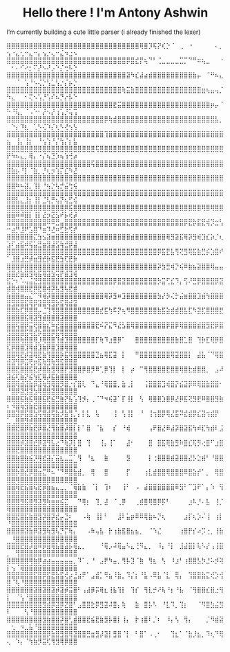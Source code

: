 <h1 align="center">Hello there ! I'm Antony Ashwin </h1>

I’m currently building a cute little parser (i already finished the lexer)



⣿⣿⣿⣿⣿⣿⣿⣿⣿⣿⣿⣿⣿⣿⣿⣿⣿⣿⣿⣿⣿⣿⣿⣿⣿⣿⣿⣿⣿⣿⢿⣿⡹⢯⡝⢎⡑⠈⠀⢀⠀⠐⠀⠀⠀⠀⠀⠄⡀⢢⠐⣄⢂⠒⣄⠒⡄⢢⡐⢄⠒⣌⠲⣐⠢
⣿⣿⣿⣿⣿⣿⣿⣿⣿⣿⣿⣿⣿⣿⣿⣿⣿⣿⣿⣿⣿⣿⣿⣿⣿⣿⣿⡿⣿⣞⡟⢦⠙⠃⢈⣀⣀⣀⣀⣉⡉⠙⠛⠶⢦⣀⠀⠀⠐⠀⠂⠄⠊⠔⡂⠍⡜⠢⠜⡠⠑⡌⢒⠧⡑
⣿⣿⣿⣿⣿⣿⣿⣿⣿⣿⣿⣿⣿⣿⣿⣿⣿⣿⣿⣿⣿⣿⣿⣿⣿⣿⣿⣽⠳⣎⣼⣴⣾⣿⣿⣿⣿⣿⣿⣿⣿⣿⣷⡤⠀⠈⠛⠦⣄⠀⠀⠈⠀⢡⠘⠢⢌⡑⢣⣁⢣⡐⡌⡦⡑
⣿⣿⣿⣿⣿⣿⣿⣿⣿⣿⣿⣿⣿⣿⣿⣿⣿⣿⣿⣿⣿⣿⣿⣿⣿⣿⢷⣭⣷⣿⣿⣿⣿⣿⣿⣿⣿⣿⣿⣿⣿⣿⣿⣿⣶⢦⣤⢤⡈⠳⣄⠀⠀⠂⢍⠢⢡⡘⢡⠎⠦⡙⡔⡧⠑
⣿⣿⣿⣿⣿⣿⣿⣿⣿⣿⣿⣿⣿⣿⣿⣿⣿⣿⣿⣿⣿⣿⣿⣿⣟⣭⣿⣿⣿⣿⣿⣿⣿⣿⣿⣿⣿⣿⣿⣿⣿⣿⣿⣿⣿⣿⡶⡤⠈⠓⠘⢧⡀⠈⠠⠑⠂⡜⠢⡜⢰⢡⡘⢥⢩
⣿⣿⣿⣿⣿⣿⣿⣿⣿⣿⣿⣿⣿⣿⣿⣿⣿⣿⣿⣿⣿⣿⡿⢷⣾⣿⣿⣿⣿⣿⣿⣿⣿⣿⣿⣿⣿⣿⣿⣿⣿⣿⣿⣿⣿⣿⣿⣧⡀⠀⠑⡄⠹⣆⠀⢁⠣⢌⠱⡌⢆⠣⢜⢢⢣
⣿⣿⣿⣿⣿⣿⣿⣿⣿⣿⣿⣿⣿⣿⣿⣿⣿⣿⣿⣿⣿⣿⢹⣿⣿⣿⣿⣿⣿⣿⣿⣿⣿⣿⣿⣿⣿⣿⣿⣿⣿⣿⣿⣿⣿⣿⣿⣿⣿⣦⠀⢸⡄⢸⡆⠀⠘⢢⢱⠘⡌⢳⡌⡆⣧
⣿⣿⣿⣿⣿⣿⣿⣿⣿⣿⣿⣿⣿⣿⣿⣿⣿⣿⣿⣿⢯⣿⣿⣿⣿⣿⣿⣿⣿⣿⣿⣿⣿⣿⣿⣿⣿⣿⣿⣿⣿⣿⣿⣿⣿⣿⣿⣿⣿⡟⠳⠦⣄⡀⢿⡄⠐⡌⢦⣙⡱⢦⢱⢚⡴
⣿⣿⣿⣿⣿⣿⣿⣿⣿⣿⣿⣿⣿⣿⣿⣿⣿⣿⣿⢯⣿⣿⣿⣿⣿⣿⣿⣿⣿⣿⣿⣿⣿⣿⣿⣿⣿⣿⣿⣿⣿⣿⣿⣿⣿⣿⣿⣿⣿⣿⣷⡦⠘⡇⠈⣷⡀⡘⢆⡲⢱⡍⣎⠳⣜
⣿⣿⣿⣿⣿⣿⣿⣿⣿⣿⣿⣿⣿⣿⣿⣿⣿⣿⣿⣿⣿⣿⣿⣿⣿⣿⣿⣿⣿⣿⣿⣿⣿⣿⣿⣿⣿⣿⣿⣿⣿⣿⣿⣿⣿⣿⣿⣿⣿⣿⣿⠷⠦⣽⡀⢹⡇⠘⢦⡑⢧⡚⣬⢓⢮
⣿⣿⣿⣿⣿⣿⣿⣿⣿⣿⣿⣿⣿⣿⣿⢿⣿⣿⣿⣿⣿⣿⣿⣿⣿⣿⣿⣿⣿⣿⣿⣿⣿⣿⣿⣿⣿⣿⣿⣿⣿⣿⣿⣿⣿⣿⣿⣿⣿⣿⣿⣧⣄⣸⡆⢸⡇⣈⢧⡛⢦⡝⢦⣋⢮
⣿⣿⣿⣿⣿⣿⣿⣿⣿⣿⣿⣿⣿⡿⣯⣿⣿⣿⣿⣿⣿⣿⣿⣿⣿⣿⣿⣿⣿⣿⣿⣿⣿⣿⣿⣿⣿⣿⣿⣿⣿⣿⣿⣿⢿⣿⢿⣿⣿⣿⣿⠿⠾⣿⡇⢸⡇⣜⡲⣝⣣⠞⡧⢞⡼
⣿⣿⣿⣿⣿⣿⣿⣿⣿⠿⠿⣛⣤⣿⣿⣿⣿⣿⣿⣿⣿⣿⣿⣿⣿⣿⣿⣟⣿⣿⣿⣿⣿⣿⣿⣿⣿⣿⣿⣿⡿⣟⡷⣯⣟⢾⡹⣒⢣⠒⣴⡛⣸⠟⣡⣿⠙⣶⠹⣜⠶⣋⣗⢫⡞
⣿⣿⣿⣿⣿⣿⣍⣳⣢⣽⣶⣿⣿⣿⣿⣿⣿⣿⣿⣿⣿⣿⣿⣿⣿⣿⣿⣿⣾⣿⣿⣿⣿⣿⣿⣿⢿⣻⣽⣯⢿⡽⣻⢾⣹⣎⡵⡈⢆⣱⠏⣴⣯⠾⢯⣥⣛⣶⣻⣼⣫⢷⣚⡿⣼
⣿⣿⣿⣿⣿⣿⣿⣿⣿⣿⣿⣿⣿⣿⣿⣿⣿⣿⣿⣿⣿⣿⣿⣿⣿⣿⣿⣿⣿⣿⣿⣿⣿⣿⡿⣯⣟⣧⢻⢝⣻⢿⣯⣷⣛⡮⣱⣿⠞⠁⣸⣿⣰⣛⡾⣶⣻⣞⡷⣯⣟⣳⢏⣟⡷
⣿⣿⣿⡿⣿⣿⣿⣿⣿⣿⣿⣿⣿⣿⣿⣿⣿⣿⣿⣿⣿⣿⣿⣿⣿⣿⣿⣿⣿⣿⣿⣿⣿⣿⡽⣳⣛⢾⡙⢮⠿⣷⣦⣽⣿⣿⢿⣤⣤⣾⣿⣞⣷⣿⣻⢷⣯⢿⣽⣳⢭⡟⣾⣹⢾
⣯⡑⠆⠡⢤⣬⣝⣻⣿⣿⣿⣿⣿⣿⣿⣿⣿⣿⣿⣿⣿⣿⣿⣿⡿⣿⣽⣿⣿⣿⣿⣿⣿⣿⡳⣭⢋⣎⠹⡄⢫⠜⣛⡿⣿⣿⣿⡿⣽⣾⣿⢾⣿⣿⣟⡿⣟⣿⢾⡽⣧⣻⢧⣟⣾
⣷⣿⣿⣶⣤⣌⠉⠻⢾⡽⣿⣿⣿⣿⣿⣿⣿⣿⣿⣿⣿⣿⢿⡽⣻⠶⣹⣿⣿⣿⣿⣿⣿⣿⣳⡜⡳⢌⡓⣬⣶⣿⣿⣹⣾⢳⣿⣿⣿⣿⣻⣿⣿⣯⢿⡿⣽⣿⢿⣻⡷⣯⢿⣾⣽
⣿⣿⣷⣏⡿⣿⣿⡤⣈⢹⢻⣿⣿⣿⣿⣿⣿⣿⣿⣿⣿⣞⣯⢳⠯⡝⢦⠻⣿⣿⣿⣿⣿⣿⣷⣯⣵⣾⣾⣿⣧⣏⠳⣽⣏⣿⣿⣿⣟⣿⣿⣿⣿⣯⢿⣽⣻⣾⣿⣿⣿⣽⣿⣿⣿
⣿⣿⢯⣿⡿⣭⢟⣿⣷⣎⠷⣞⣿⣿⣿⣿⣿⣿⣿⣿⣟⠮⡝⣍⠻⣜⣣⣿⢿⣿⣿⣿⣿⣿⣿⣿⡿⣿⡿⢿⣿⣿⣿⣾⣿⣻⣟⡿⣿⣻⣿⣿⣿⣯⢿⣞⡷⣿⣿⡿⣯⢿⣿⣿⣿
⣿⣿⣿⢷⣿⣿⢿⡸⢿⣿⣿⢹⣾⣹⣿⣿⣿⣿⣿⣿⡏⢷⠹⣰⣿⡿⠁⠀⠀⣿⣿⣿⣿⣿⣿⣿⣿⣿⣷⣿⣁⣿⠀⢹⡷⣏⢿⡿⣿⣏⡿⣿⣿⣹⢿⣾⣹⣷⡿⣿⣹⣿⢿⣿⣿
⣿⣿⢿⣟⡾⣽⢿⣟⣷⢻⣿⣿⡷⣯⢿⣿⣿⣿⣿⣿⣙⣦⢿⣏⣽⠀⡇⠀⠀⠛⣿⣿⣿⣿⣿⣿⣿⢿⣽⣿⣿⡇⠀⣼⣧⠈⠙⢿⣿⣾⣽⢻⡿⣭⢟⡶⣯⢷⣻⢷⣻⣯⣿⣿⣿
⣿⣿⣟⣿⣿⣯⣟⡾⣿⣷⣻⢿⣿⡟⣻⣿⣿⡿⣿⡻⠿⢁⡿⢹⡇⠀⡇⠀⡴⠀⠉⢻⣿⣿⣿⣿⣟⣿⣿⢿⣿⣗⣾⣿⣿⡀⠀⣠⠼⣽⣮⢏⣷⡝⣮⢳⣏⢿⡼⣯⣷⣿⣿⣿⣿
⣿⣿⢿⣾⣽⣷⡿⣽⢷⣻⢿⣿⡻⣿⡐⡎⣿⢇⠀⠙⣄⠘⢿⣿⣿⡀⣷⢀⡇⠀⠀⢨⣿⣿⣿⣹⢾⣿⡝⣮⣽⡿⠿⢿⣿⣷⣿⣿⠂⠘⣿⡿⣽⣻⣽⣳⢿⣿⣿⣽⣿⣿⣿⣿⣿
⣿⣿⣿⣯⣷⣯⢿⣿⣯⣟⣮⣛⣷⡝⣧⢡⢹⡺⡄⢀⠈⠙⠲⢮⣽⠁⡏⢸⡇⠀⢣⠀⢿⣿⣿⣱⣿⡿⣜⡿⣯⢝⣻⣟⠿⣿⣿⣻⣷⠆⠺⣿⢷⣻⣷⣟⣿⣿⣾⣿⣿⣿⣿⣿⣿
⣿⣿⣽⡿⣯⣿⣳⢯⢿⣾⢯⣷⡺⣷⢻⡈⡄⡇⣇⠀⢧⠀⠀⠀⢸⠀⢣⢸⡇⠀⠘⠀⢸⢲⣿⡿⢿⣜⣯⠽⣞⣾⡿⣎⣽⢲⣾⡟⠀⣁⢀⣿⣿⣻⣾⣿⣿⣿⣿⣿⣿⣿⣿⣿⣿
⣿⣿⣟⣿⡿⣷⣟⡿⣿⣜⢻⣷⣿⡼⣿⡇⡇⠁⣿⠀⠈⣧⠀⠀⡎⠀⠘⢾⠀⠀⠀⠀⢠⠟⣿⣜⠿⣼⡽⣿⣽⣯⢳⠾⣏⢳⣾⠇⣨⣿⣿⣿⣿⣿⣿⣿⣿⣿⣿⣿⣿⣿⣿⣿⣿
⣿⣿⣿⡾⣽⣿⣞⡿⣽⢻⣧⣔⠙⢷⡽⡇⣿⠀⢹⠀⠀⢸⡄⢸⠁⠀⠀⣼⠂⠀⠀⠀⣿⠀⣿⣯⢿⣷⣻⠷⣿⣎⢯⡻⢔⣿⠋⣰⣿⣿⣿⣟⣿⣿⣿⣿⣿⣿⣿⣿⣿⣿⣿⣿⣿
⣿⣿⣷⣿⣷⣮⡹⢿⣞⣽⡌⣭⣆⣀⣉⠁⢻⠀⠘⣆⠀⠀⣷⠀⠀⠀⠀⣻⠀⠀⠀⠀⡇⢐⣿⣿⣿⣾⣽⣿⣿⣜⡣⣑⣾⠃⠘⣿⣿⣿⣿⣿⣿⣿⣿⣿⣿⣿⣿⣿⣿⣿⣿⣿⣿
⣿⣿⡷⣿⣞⡿⣿⣶⣍⠛⠦⠈⠙⠿⣿⣷⣾⡀⠀⢿⠀⠀⣿⠀⠀⠀⠀⡏⠀⠀⠀⢰⣇⣾⣿⣿⢿⣿⣿⣿⠿⣿⣵⡞⠁⡀⠀⢿⣿⣿⣿⢿⣿⣿⣿⣿⣿⣿⣿⣿⣿⣿⣿⣿⣿
⣿⣿⢿⣟⣯⣿⢯⣟⡿⣷⣦⣄⣀⡀⠈⢿⣷⣷⠀⠈⡇⠀⢹⠆⠀⠀⢸⠃⠀⠠⠀⣼⣿⣿⣿⣿⣿⣿⠿⣻⠃⠉⣹⠟⠁⡄⠱⠀⢻⣿⣿⣿⣿⣿⣿⣿⣿⣿⣿⣿⣿⣿⣿⣿⣿
⣿⣿⣿⣻⣯⣿⣻⣽⣻⢷⣶⣶⣮⣍⠀⠀⠙⢿⡆⠀⢹⡀⣼⠀⠈⢀⡿⠀⠀⢀⣾⣿⢿⣿⡿⡯⠃⠀⠀⠀⠀⣰⠧⡘⠄⣧⠀⢸⡈⢿⣿⣿⣿⣿⣿⣿⣿⣿⣿⣿⣿⣿⣿⣿⣿
⣿⣿⣟⣿⣯⣷⣿⣻⡽⣿⡽⣞⡤⣙⠆⠀⠀⠠⢷⠀⢸⡇⠃⠀⠀⣸⠇⣥⡶⠿⠿⢿⣷⠦⡙⢆⠀⠀⠀⠀⣰⡏⢆⡱⠌⢸⠀⢰⡇⠘⣿⣿⣿⣿⣿⣿⣿⣿⣿⣿⣿⣿⣿⣿⣿
⣿⣿⣿⣿⣽⣷⡿⣽⣻⢷⣻⢧⡙⡍⢷⡄⠀⠀⠠⠷⢤⣧⠀⡗⢰⣷⣯⣿⣦⣦⡀⠀⠈⠱⣌⠀⠀⠀⠀⢰⣿⡟⡎⠴⡩⢐⡀⢸⣷⠀⠸⣿⣿⣿⣿⣿⣿⣿⣿⣿⣿⣿⣿⣿⣿
⣿⣿⣿⣟⣿⡼⣿⠿⡿⣿⢿⣧⣿⣼⡧⢿⣄⡀⠀⠀⠀⠘⢿⡠⠼⢿⣤⠣⣄⢘⠻⣄⡀⠀⠸⡄⠘⡇⠀⣸⣼⣿⡇⢧⠣⡜⢠⢸⣿⡀⠀⢻⣿⣿⣿⣿⣿⣿⣿⣿⣿⣿⣿⣿⣿
⣿⣿⣿⣿⣿⢿⣷⡿⣴⣴⣤⣤⣤⣤⣤⡀⠹⠁⡀⠘⠀⣠⡟⠳⣤⡀⢻⡧⣹⠈⣷⠀⢻⣆⠀⢣⠀⠸⣰⠃⢰⣿⣿⣣⡳⣘⠥⡺⢽⡇⢢⠈⢿⣿⣿⣿⣿⣿⣿⣿⣿⣿⣿⣿⣿
⣿⣿⣿⣿⣿⣿⣯⣿⡿⣯⣟⣷⣯⢞⡴⣘⣴⠟⠁⣠⣾⡁⠻⣦⠸⣷⡀⠹⡌⡆⠘⣧⠠⠿⣧⠈⣇⠀⢿⡄⠀⢹⣿⣿⣷⣍⢞⡱⢺⣿⠈⢧⠘⣿⣿⣿⣿⣿⣿⣿⣿⣿⣿⣿⣿
⣿⣿⣿⣿⣿⣿⣽⣿⣽⣿⣽⡾⣽⡾⣭⣿⠃⢠⣼⡿⡭⢿⣆⢸⣧⢹⡇⠀⢹⡎⠀⢻⣇⡚⠜⢧⠘⡆⠘⣧⠀⠈⢻⣿⣿⣎⣿⣐⢻⡇⠀⠈⢣⠘⣿⣿⣿⣿⣿⣿⣿⣿⣿⣿⣿
⣿⣿⣿⣿⣿⣿⣿⣿⣻⣾⡿⣽⡿⣝⣿⠃⣠⣿⣿⣗⡿⣻⣽⠼⣿⡄⢷⠀⠀⣷⠀⣿⡧⠣⠀⠘⣇⠹⡀⢹⡆⠀⠀⠈⠻⣿⣳⣬⣻⠇⠀⠀⠀⢣⠘⣿⣿⣿⣿⣿⣿⣿⣿⣿⣿
⣿⣿⣿⣿⣿⣿⣿⣿⣻⣷⣿⣿⡽⣿⢃⣾⣿⣿⣟⣮⣟⣷⣻⡧⣿⡇⢸⡄⠀⡗⢰⣿⠇⡈⠆⠀⠸⡄⢣⠀⢻⡄⠀⠀⠀⡈⠻⣾⣽⠀⢂⠀⠲⣀⣧⠘⣿⣿⣿⣿⣿⣿⣿⣿⣿
⣿⣿⣿⣿⣿⣿⣿⣿⣿⡿⣷⣿⣻⣿⢿⣽⣿⣿⣛⣶⣻⡼⣽⡇⣻⣿⠈⡇⠀⠃⣿⠁⠠⢀⠂⠀⠀⢹⣆⠁⠈⣷⡸⣦⡀⠹⢆⠙⢿⢄⠀⠱⡄⠈⢳⣷⡻⣭⢏⢻⣻⢿⡿⣿⣿
